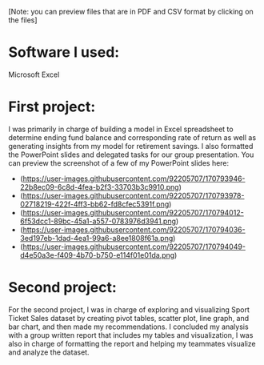 [Note: you can preview files that are in PDF and CSV format by clicking on the files]

# Software I used: 
Microsoft Excel 

# First project: 
I was primarily in charge of building a model in Excel spreadsheet to determine ending fund balance and corresponding rate of return as well as generating insights from my model for retirement savings. I also formatted the PowerPoint slides and delegated tasks for our group presentation. You can preview the screenshot of a few of my PowerPoint slides here:
- (https://user-images.githubusercontent.com/92205707/170793946-22b8ec09-6c8d-4fea-b2f3-33703b3c9910.png)
- (https://user-images.githubusercontent.com/92205707/170793978-02718219-422f-4ff3-bb62-fd8cfec5391f.png)
- (https://user-images.githubusercontent.com/92205707/170794012-6f53dcc1-89bc-45a1-a557-0783976d3941.png)
- (https://user-images.githubusercontent.com/92205707/170794036-3ed197eb-1dad-4ea1-99a6-a8ee1808f61a.png)
- (https://user-images.githubusercontent.com/92205707/170794049-d4e50a3e-f409-4b70-b750-e114f01e01da.png)

# Second project: 
For the second project, I was in charge of exploring and visualizing Sport Ticket Sales dataset by creating pivot tables, scatter plot, line graph, and bar chart, and then made my recommendations. I concluded my analysis with a group written report that includes my tables and visualization, I was also in charge of formatting the report and helping my teammates visualize and analyze the dataset.  



